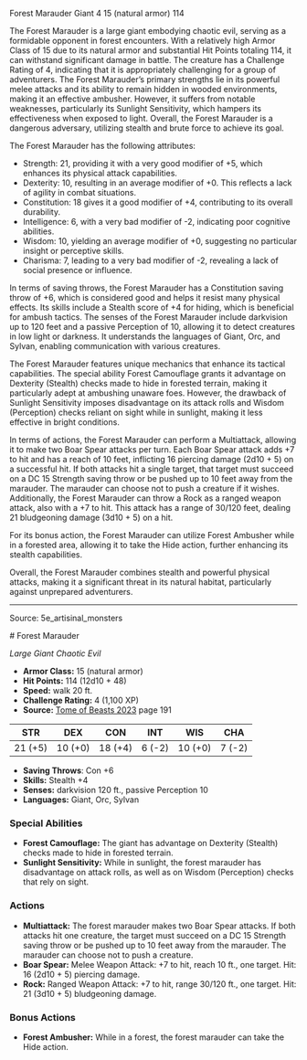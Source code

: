 <MonsterName/>Forest Marauder</MonsterName>
<CreatureType/>Giant</CreatureType>
<CR/>4</CR>
<AC/>15 (natural armor)</AC>
<HP/>114</HP>
<summary>The Forest Marauder is a large giant embodying chaotic evil, serving as a formidable opponent in forest encounters. With a relatively high Armor Class of 15 due to its natural armor and substantial Hit Points totaling 114, it can withstand significant damage in battle. The creature has a Challenge Rating of 4, indicating that it is appropriately challenging for a group of adventurers. The Forest Marauder’s primary strengths lie in its powerful melee attacks and its ability to remain hidden in wooded environments, making it an effective ambusher. However, it suffers from notable weaknesses, particularly its Sunlight Sensitivity, which hampers its effectiveness when exposed to light. Overall, the Forest Marauder is a dangerous adversary, utilizing stealth and brute force to achieve its goal.</summary>

<detail>

The Forest Marauder has the following attributes: 
- Strength: 21, providing it with a very good modifier of +5, which enhances its physical attack capabilities.
- Dexterity: 10, resulting in an average modifier of +0. This reflects a lack of agility in combat situations.
- Constitution: 18 gives it a good modifier of +4, contributing to its overall durability.
- Intelligence: 6, with a very bad modifier of -2, indicating poor cognitive abilities.
- Wisdom: 10, yielding an average modifier of +0, suggesting no particular insight or perceptive skills.
- Charisma: 7, leading to a very bad modifier of -2, revealing a lack of social presence or influence.

In terms of saving throws, the Forest Marauder has a Constitution saving throw of +6, which is considered good and helps it resist many physical effects. Its skills include a Stealth score of +4 for hiding, which is beneficial for ambush tactics. The senses of the Forest Marauder include darkvision up to 120 feet and a passive Perception of 10, allowing it to detect creatures in low light or darkness. It understands the languages of Giant, Orc, and Sylvan, enabling communication with various creatures.

The Forest Marauder features unique mechanics that enhance its tactical capabilities. The special ability Forest Camouflage grants it advantage on Dexterity (Stealth) checks made to hide in forested terrain, making it particularly adept at ambushing unaware foes. However, the drawback of Sunlight Sensitivity imposes disadvantage on its attack rolls and Wisdom (Perception) checks reliant on sight while in sunlight, making it less effective in bright conditions.

In terms of actions, the Forest Marauder can perform a Multiattack, allowing it to make two Boar Spear attacks per turn. Each Boar Spear attack adds +7 to hit and has a reach of 10 feet, inflicting 16 piercing damage (2d10 + 5) on a successful hit. If both attacks hit a single target, that target must succeed on a DC 15 Strength saving throw or be pushed up to 10 feet away from the marauder. The marauder can choose not to push a creature if it wishes. Additionally, the Forest Marauder can throw a Rock as a ranged weapon attack, also with a +7 to hit. This attack has a range of 30/120 feet, dealing 21 bludgeoning damage (3d10 + 5) on a hit.

For its bonus action, the Forest Marauder can utilize Forest Ambusher while in a forested area, allowing it to take the Hide action, further enhancing its stealth capabilities.

Overall, the Forest Marauder combines stealth and powerful physical attacks, making it a significant threat in its natural habitat, particularly against unprepared adventurers.</detail>



---

Source: 5e_artisinal_monsters

<statblock>
# Forest Marauder

*Large* *Giant* *Chaotic Evil*

- **Armor Class:** 15 (natural armor)
- **Hit Points:** 114 (12d10 + 48)
- **Speed:** walk 20 ft.
- **Challenge Rating:** 4 (1,100 XP)
- **Source:** [Tome of Beasts 2023](https://koboldpress.com/kpstore/product/tome-of-beasts-1-2023-edition/) page 191

| STR | DEX | CON | INT | WIS | CHA |
| --- | --- | --- | --- | --- | --- |
| 21 (+5) | 10 (+0) | 18 (+4) | 6 (-2) | 10 (+0) | 7 (-2) |

- **Saving Throws**: Con +6
- **Skills:** Stealth +4
- **Senses:** darkvision 120 ft., passive Perception 10
- **Languages:** Giant, Orc, Sylvan

### Special Abilities

- **Forest Camouflage:** The giant has advantage on Dexterity (Stealth) checks made to hide in forested terrain.
- **Sunlight Sensitivity:** While in sunlight, the forest marauder has disadvantage on attack rolls, as well as on Wisdom (Perception) checks that rely on sight.

### Actions

- **Multiattack:** The forest marauder makes two Boar Spear attacks. If both attacks hit one creature, the target must succeed on a DC 15 Strength saving throw or be pushed up to 10 feet away from the marauder. The marauder can choose not to push a creature.
- **Boar Spear:** Melee Weapon Attack: +7 to hit, reach 10 ft., one target. Hit: 16 (2d10 + 5) piercing damage.
- **Rock:** Ranged Weapon Attack: +7 to hit, range 30/120 ft., one target. Hit: 21 (3d10 + 5) bludgeoning damage.

### Bonus Actions

- **Forest Ambusher:** While in a forest, the forest marauder can take the Hide action.
</statblock>


